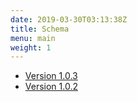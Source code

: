 ```yaml
---
date: 2019-03-30T03:13:38Z
title: Schema
menu: main
weight: 1
---
```


* [Version 1.0.3](1.0.3)  
* [Version 1.0.2](1.0.2)  

